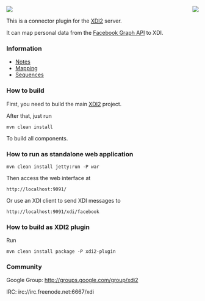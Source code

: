 <a href="http://projectdanube.org/" target="_blank"><img src="http://projectdanube.github.com/xdi2/images/projectdanube_logo.png" align="right"></a>
<img src="http://projectdanube.github.com/xdi2/images/logo64.png"><br>

This is a connector plugin for the [XDI2](http://github.com/projectdanube/xdi2) server.

It can map personal data from the [Facebook Graph API](https://developers.facebook.com/docs/reference/api/) to XDI. 

### Information

* [Notes](https://github.com/projectdanube/xdi2-connector-facebook/wiki/Notes)
* [Mapping](https://github.com/projectdanube/xdi2-connector-facebook/wiki/Mapping)
* [Sequences](https://github.com/projectdanube/xdi2-connector-facebook/wiki/Sequences)

### How to build

First, you need to build the main [XDI2](http://github.com/projectdanube/xdi2) project.

After that, just run

    mvn clean install

To build all components.

### How to run as standalone web application

    mvn clean install jetty:run -P war

Then access the web interface at

	http://localhost:9091/

Or use an XDI client to send XDI messages to

    http://localhost:9091/xdi/facebook

### How to build as XDI2 plugin

Run

    mvn clean install package -P xdi2-plugin

### Community

Google Group: http://groups.google.com/group/xdi2

IRC: irc://irc.freenode.net:6667/xdi
